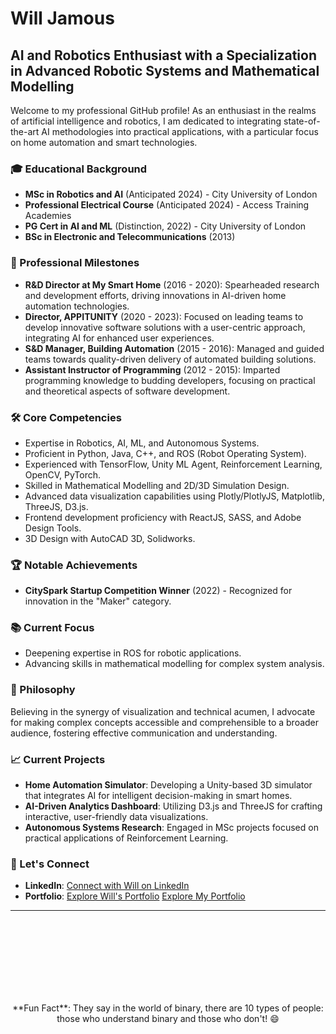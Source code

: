 # Will Jamous

## AI and Robotics Enthusiast with a Specialization in Advanced Robotic Systems and Mathematical Modelling

Welcome to my professional GitHub profile! As an enthusiast in the realms of artificial intelligence and robotics, I am dedicated to integrating state-of-the-art AI methodologies into practical applications, with a particular focus on home automation and smart technologies.

### 🎓 Educational Background

- **MSc in Robotics and AI** (Anticipated 2024) - City University of London
- **Professional Electrical Course** (Anticipated 2024) - Access Training Academies
- **PG Cert in AI and ML** (Distinction, 2022) - City University of London
- **BSc in Electronic and Telecommunications** (2013)

### 💼 Professional Milestones

- **R&D Director at My Smart Home** (2016 - 2020): Spearheaded research and development efforts, driving innovations in AI-driven home automation technologies.
- **Director, APPITUNITY** (2020 - 2023): Focused on leading teams to develop innovative software solutions with a user-centric approach, integrating AI for enhanced user experiences.
- **S&D Manager, Building Automation** (2015 - 2016): Managed and guided teams towards quality-driven delivery of automated building solutions.
- **Assistant Instructor of Programming** (2012 - 2015): Imparted programming knowledge to budding developers, focusing on practical and theoretical aspects of software development.

### 🛠 Core Competencies

- Expertise in Robotics, AI, ML, and Autonomous Systems.
- Proficient in Python, Java, C++, and ROS (Robot Operating System).
- Experienced with TensorFlow, Unity ML Agent, Reinforcement Learning, OpenCV, PyTorch.
- Skilled in Mathematical Modelling and 2D/3D Simulation Design.
- Advanced data visualization capabilities using Plotly/PlotlyJS, Matplotlib, ThreeJS, D3.js.
- Frontend development proficiency with ReactJS, SASS, and Adobe Design Tools.
- 3D Design with AutoCAD 3D, Solidworks.

### 🏆 Notable Achievements

- **CitySpark Startup Competition Winner** (2022) - Recognized for innovation in the "Maker" category.

### 📚 Current Focus

- Deepening expertise in ROS for robotic applications.
- Advancing skills in mathematical modelling for complex system analysis.

### 📝 Philosophy

Believing in the synergy of visualization and technical acumen, I advocate for making complex concepts accessible and comprehensible to a broader audience, fostering effective communication and understanding.

### 📈 Current Projects

- **Home Automation Simulator**: Developing a Unity-based 3D simulator that integrates AI for intelligent decision-making in smart homes.
- **AI-Driven Analytics Dashboard**: Utilizing D3.js and ThreeJS for crafting interactive, user-friendly data visualizations.
- **Autonomous Systems Research**: Engaged in MSc projects focused on practical applications of Reinforcement Learning.

### 🤝 Let's Connect

- **LinkedIn**: [Connect with Will on LinkedIn](https://www.linkedin.com/in/smartwill/)
- **Portfolio**: [Explore Will's Portfolio](https://wlaa41.github.io/Portfolio/)
[Explore My Portfolio](https://wlaa41.github.io/Portfolio/)

---
<br>
<br>
<br>
<br>
<br>
<br>
<br>

<p align="center">
**Fun Fact**: They say in the world of binary, there are 10 types of people: those who understand binary and those who don't! 😄
</p>
<br>
<br>
<br>
<br>
<br>
<br>
<br>

<!---
<p align="center">
  <img src="./intro.svg" alt="Will Jamous - AI and Robotics Professional" />
</p>

<!---
wlaa41/wlaa41 is a ✨ special ✨ repository because its `README.md’ (this file) appears on your GitHub profile.
You can click the Preview link to take a look at your changes.
--->
